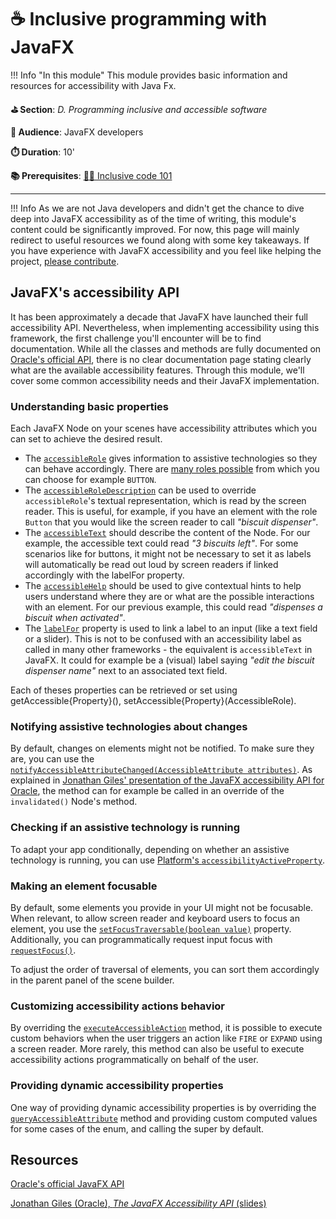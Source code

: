 # ☕️ Inclusive programming with JavaFX

!!! Info "In this module"
    This module provides basic information and resources for accessibility with Java Fx.

**⛳️ Section**: *D. Programming inclusive and accessible software*

**👥 Audience**: JavaFX developers

**⏱️ ️Duration**: 10'

**📚 Prerequisites**: [👩‍💻 Inclusive code 101](D-ICO.md)

---

!!! Info
    As we are not Java developers and didn't get the chance to dive deep into JavaFX accessibility as of the time of writing, this module's content could be significantly improved. For now, this page will mainly redirect to useful resources we found along with some key takeaways. If you have experience with JavaFX accessibility and you feel like helping the project, [please contribute](https://github.com/alterity-git/building-inclusive-open-source-software).

## JavaFX's accessibility API

It has been approximately a decade that JavaFX have launched their full accessibility API. Nevertheless, when implementing accessibility using this framework, the first challenge you'll encounter will be to find documentation. While all the classes and methods are fully documented on [Oracle's official API](https://openjfx.io/javadoc/24/), there is no clear documentation page stating clearly what are the available accessibility features. Through this module, we'll cover some common accessibility needs and their JavaFX implementation.

### Understanding basic properties

Each JavaFX Node on your scenes have accessibility attributes which you can set to achieve the desired result.

- The [`accessibleRole`](https://openjfx.io/javadoc/24/javafx.graphics/javafx/scene/Node.html#accessibleRoleProperty()) gives information to assistive technologies so they can behave accordingly. There are [many roles possible](https://openjfx.io/javadoc/24/javafx.graphics/javafx/scene/AccessibleRole.htmll) from which you can choose for example `BUTTON`.
- The [`accessibleRoleDescription`](https://openjfx.io/javadoc/24/javafx.graphics/javafx/scene/Node.html#accessibleRoleDescriptionProperty()) can be used to override `accessibleRole`'s textual representation, which is read by the screen reader. This is useful, for example, if you have an element with the role `Button` that you would like the screen reader to call *"biscuit dispenser"*.
- The [`accessibleText`](https://openjfx.io/javadoc/24/javafx.graphics/javafx/scene/Node.html#accessibleRoleProperty()) should describe the content of the Node. For our example, the accessible text could read *"3 biscuits left"*. For some scenarios like for buttons, it might not be necessary to set it as labels will automatically be read out loud by screen readers if linked accordingly with the labelFor property.
- The [`accessibleHelp`](https://openjfx.io/javadoc/24/javafx.graphics/javafx/scene/Node.html#accessibleHelpProperty) should be used to give contextual hints to help users understand where they are or what are the possible interactions with an element. For our previous example, this could read *"dispenses a biscuit when activated"*.
- The [`labelFor`](https://openjfx.io/javadoc/24/javafx.controls/javafx/scene/control/Label.html#labelForProperty()) property is used to link a label to an input (like a text field or a slider). This is not to be confused with an accessibility label as called in many other frameworks - the equivalent is `accessibleText` in JavaFX. It could for example be a (visual) label saying *"edit the biscuit dispenser name"* next to an associated text field.

Each of theses properties can be retrieved or set using getAccessible{Property}(), setAccessible{Property}(AccessibleRole).

### Notifying assistive technologies about changes

By default, changes on elements might not be notified. To make sure they are, you can use the [`notifyAccessibleAttributeChanged(AccessibleAttribute attributes)`](https://openjfx.io/javadoc/24/javafx.controls/javafx/scene/control/Label.html#labelForProperty()). As explained in [Jonathan Giles' presentation of the JavaFX accessibility API for Oracle](https://download.jonathangiles.net/downloads/presentations/2015/Accessibility.pdf), the method can for example be called in an override of the `invalidated()` Node's method.

### Checking if an assistive technology is running

To adapt your app conditionally, depending on whether an assistive technology is running, you can use [Platform's `accessibilityActiveProperty`](https://openjfx.io/javadoc/24/javafx.graphics/javafx/application/Platform.html#accessibilityActiveProperty()).

### Making an element focusable

By default, some elements you provide in your UI might not be focusable. When relevant, to allow screen reader and keyboard users to focus an element, you use the [`setFocusTraversable(boolean value)`](https://openjfx.io/javadoc/24/javafx.graphics/javafx/scene/Node.html#setFocusTraversable(boolean)) property. Additionally, you can programmatically request input focus with [`requestFocus()`](https://openjfx.io/javadoc/24/javafx.graphics/javafx/scene/Node.html#setFocusTraversable(boolean)).

To adjust the order of traversal of elements, you can sort them accordingly in the parent panel of the scene builder.

### Customizing accessibility actions behavior

By overriding the [`executeAccessibleAction`](https://openjfx.io/javadoc/24/javafx.graphics/javafx/scene/Node.html#executeAccessibleAction(javafx.scene.AccessibleAction,java.lang.Object...)) method, it is possible to execute custom behaviors when the user triggers an action like `FIRE` or `EXPAND` using a screen reader. More rarely, this method can also be useful to execute accessibility actions programmatically on behalf of the user.

### Providing dynamic accessibility properties

One way of providing dynamic accessibility properties is by overriding the [`queryAccessibleAttribute`](https://openjfx.io/javadoc/24/javafx.controls/javafx/scene/control/skin/MenuButtonSkin.html#queryAccessibleAttribute(javafx.scene.AccessibleAttribute,java.lang.Object...)) method and providing custom computed values for some cases of the enum, and calling the super by default.

## Resources

[Oracle's official JavaFX API](https://openjfx.io/javadoc/24/)

[Jonathan Giles (Oracle), *The JavaFX Accessibility API* (slides)](https://download.jonathangiles.net/downloads/presentations/2015/Accessibility.pdf)
